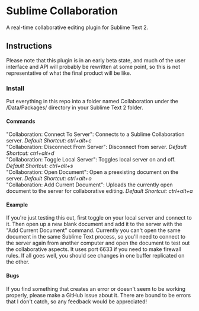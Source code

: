 Sublime Collaboration
=====================

A real-time collaborative editing plugin for Sublime Text 2.

Instructions
------------
Please note that this plugin is in an early beta state, and much of the user interface and API will probably be rewritten at some point, so this is not representative of what the final product will be like.

### Install
Put everything in this repo into a folder named Collaboration under the /Data/Packages/ directory in your Sublime Text 2 folder.

#### Commands
"Collaboration: Connect To Server": Connects to a Sublime Collaboration server. *Default Shortcut: ctrl+alt+c*  
"Collaboration: Disconnect From Server": Disconnect from server. *Default Shortcut: ctrl+alt+d*  
"Collaboration: Toggle Local Server": Toggles local server on and off. *Default Shortcut: ctrl+alt+s*  
"Collaboration: Open Document": Open a preexisting document on the server. *Default Shortcut: ctrl+alt+o*  
"Collaboration: Add Current Document": Uploads the currently open document to the server for collaborative editing. *Default Shortcut: ctrl+alt+a*

#### Example
If you're just testing this out, first toggle on your local server and connect to it. Then open up a new blank document and add it to the server with the "Add Current Document" command. Currently you can't open the same document in the same Sublime Text process, so you'll need to connect to the server again from another computer and open the document to test out the collaborative aspects. It uses port 6633 if you need to make firewall rules. If all goes well, you should see changes in one buffer replicated on the other.

#### Bugs
If you find something that creates an error or doesn't seem to be working properly, please make a GitHub issue about it. There are bound to be errors that I don't catch, so any feedback would be appreciated!
